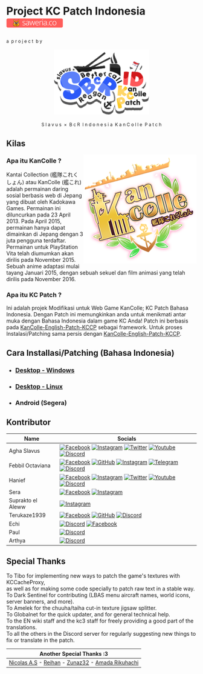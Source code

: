 # Project KC Patch Indonesia <a href="https://saweria.co/slavusworks" target="_blank" rel="noopener noreferrer"><img src="https://raw.githubusercontent.com/SLAVUSworks/KanColle-Indonesia-Patch-KCCP/development/Non-Game%20Assets/saweriabtn.png"  width="150"/></a>
<small>a &nbsp;p r o j e c t &nbsp;b y</small>

<p align="center" width="100%">
    <img src="https://github.com/SLAVUSworks/KanColle-Indonesia-Patch-KCCP/blob/master/Non-Game%20Assets/banner.png?raw=true" alt="centered image" width="50%" />
</p>

<p align="center" width="100%"><small>S l a v u s&nbsp; × &nbsp;B c R &nbsp;I n d o n e s i a &nbsp;K a n C o l l e &nbsp;P a t c h</small></p>

## Kilas

<img src="https://raw.githubusercontent.com/Oradimi/KanColle-English-Patch-KCCP/master/EN-patch/kcs2/img/title/title_main.png/patched/title_main_004.png"
  align="right" alt="English KanColle icon" width="300">

### Apa itu KanColle ?

Kantai Collection (艦隊これくしょん) atau KanColle (艦これ) adalah permainan daring sosial berbasis web di Jepang yang dibuat oleh Kadokawa Games. Permainan ini diluncurkan pada 23 April 2013. Pada April 2015, permainan hanya dapat dimainkan di Jepang dengan 3 juta pengguna terdaftar. Permainan untuk PlayStation Vita telah diumumkan akan dirilis pada November 2015. Sebuah anime adaptasi mulai tayang Januari 2015, dengan sebuah sekuel dan film animasi yang telah dirilis pada November 2016.

### Apa itu KC Patch ?

Ini adalah projek Modifikasi untuk Web Game KanColle; KC Patch Bahasa Indonesia.
Dengan Patch ini memungkinkan anda untuk menikmati antar muka dengan Bahasa Indonesia dalam game KC Anda!
Patch ini berbasis pada [KanColle-English-Patch-KCCP](https://github.com/Oradimi/KanColle-English-Patch-KCCP) sebagai framework.
Untuk proses Instalasi/Patching sama persis dengan [KanColle-English-Patch-KCCP](https://github.com/Oradimi/KanColle-English-Patch-KCCP).

## Cara Installasi/Patching (Bahasa Indonesia)


- ### [Desktop - Windows](https://terukaze1939.github.io/tutorial/2024/07/04/cara-install-kancolle-indonesia-patch-kccp-windows.html)
- ### [Desktop - Linux](https://terukaze1939.github.io/tutorial/2024/07/04/cara-install-kancolle-indonesia-patch-kccp-linux.html)
- ### Android (Segera)

## Kontributor

| Name             | Socials                                                                                                                                                                                                                                           |
|------------------|---------------------------------------------------------------------------------------------------------------------------------------------------------------------------------------------------------------------------------------------------|
| Agha Slavus      | [![Facebook](https://img.shields.io/badge/Facebook-1877F2?style=flat&logo=facebook&logoColor=white)](https://www.facebook.com/aghaslavus) [![Instagram](https://img.shields.io/badge/Instagram-E4405F?style=flat&logo=instagram&logoColor=white)](https://www.instagram.com/aghaslavus) [![Twitter](https://img.shields.io/badge/Twitter-1DA1F2?style=flat&logo=twitter&logoColor=white)](https://x.com/AghaSlavus) [![Youtube](https://img.shields.io/badge/Youtube-FF0000?style=flat&logo=youtube&logoColor=white)](https://www.youtube.com/channel/UCMZ4qS5Ilu_G0kaJyfZ06nA) [![Discord](https://img.shields.io/badge/aghaslavus-5865F2?style=flat&logo=discord&logoColor=white)](https://discordapp.com/users/496615293506813952) |
| Febbil Octaviana | [![Facebook](https://img.shields.io/badge/Facebook-1877F2?style=flat&logo=facebook&logoColor=white)](https://www.facebook.com/febbil.fiberhome.1) [![GitHub](https://img.shields.io/badge/GitHub-100000?style=flat&logo=github&logoColor=white)](https://www.github.com/febbilFHKuromorimine) [![Instagram](https://img.shields.io/badge/Instagram-E4405F?style=flat&logo=instagram&logoColor=white)](https://www.instagram.com/febbiloctaviana21) [![Telegram](https://img.shields.io/badge/Telegram-26A5E4?style=flat&logo=telegram&logoColor=white)](https://www.telegram.com/febbilfiberhome21) [![Discord](https://img.shields.io/badge/febbilFiberhomeKuromorimine212-5865F2?style=flat&logo=discord&logoColor=white)](https://discordapp.com/users/427051585378713600) |
| Hanief           | [![Facebook](https://img.shields.io/badge/Facebook-1877F2?style=flat&logo=facebook&logoColor=white)](https://www.facebook.com/ahmad.h.alfaruq) [![Instagram](https://img.shields.io/badge/Instagram-E4405F?style=flat&logo=instagram&logoColor=white)](https://www.instagram.com/h17hunter) [![Twitter](https://img.shields.io/badge/Twitter-1DA1F2?style=flat&logo=twitter&logoColor=white)](https://x.com/Hanief171) [![Youtube](https://img.shields.io/badge/Youtube-FF0000?style=flat&logo=youtube&logoColor=white)](https://www.youtube.com/@H17Hunter) [![Discord](https://img.shields.io/badge/H17hunter-5865F2?style=flat&logo=discord&logoColor=white)](https://discordapp.com/users/425666498267447307) |
| Sera             | [![Facebook](https://img.shields.io/badge/Facebook-1877F2?style=flat&logo=facebook&logoColor=white)](https://www.facebook.com/profile.php?id=100025118892843) [![Instagram](https://img.shields.io/badge/Instagram-E4405F?style=flat&logo=instagram&logoColor=white)](https://www.instagram.com/learn_history_with_kancolle) |
| Suprakto el Aleww | [![Instagram](https://img.shields.io/badge/Instagram-E4405F?style=flat&logo=instagram&logoColor=white)](https://www.instagram.com/ligmaleq)                                                                                                                                               |
| Terukaze1939     | [![Facebook](https://img.shields.io/badge/Facebook-1877F2?style=flat&logo=facebook&logoColor=white)](https://www.facebook.com/terukaze1939) [![GitHub](https://img.shields.io/badge/GitHub-100000?style=flat&logo=github&logoColor=white)](https://www.github.com/terukaze1939) [![Discord](https://img.shields.io/badge/teruuteru-5865F2?style=flat&logo=discord&logoColor=white)](https://discordapp.com/users/1243523497989247006)|
| Echi             | [![Discord](https://img.shields.io/badge/theoplasto-5865F2?style=flat&logo=discord&logoColor=white)](https://discordapp.com/users/866283472384819202) [![Facebook](https://img.shields.io/badge/Facebook-1877F2?style=flat&logo=facebook&logoColor=white)](https://www.facebook.com/profile.php?id=100090364135174&mibextid=ZbWKwL) |
| Paul             | [![Discord](https://img.shields.io/badge/Baguetteee-5865F2?style=flat&logo=discord&logoColor=white)](https://discordapp.com/users/1039114382212345927) |
| Arthya           | [![Discord](https://img.shields.io/badge/roddy-5865F2?style=flat&logo=discord&logoColor=white)](https://discordapp.com/users/366418758216187909) |


## Special Thanks
To Tibo for implementing new ways to patch the game's textures with KCCacheProxy,\
as well as for making some code specially to patch raw text in a stable way.\
To Dark Sentinel for contributing (LBAS menu aircraft names, world icons, server banners, and more).\
To Amelek for the chuuha/taiha cut-in texture jigsaw splitter.\
To Globalnet for the quick updater, and for general technical help.\
To the EN wiki staff and the kc3 staff for freely providing a good part of the translations.\
To all the others in the Discord server for regularly suggesting new things to fix or translate in the patch.

| Another Special Thanks :3 |
|-------|
| <a href="https://www.facebook.com/nicolas.a.susilo" target="_blank">Nicolas A.S</a> - <a href="https://www.facebook.com/profile.php?id=100081772247333" target="_blank">Reihan</a> - <a href="https://www.instagram.com/zunaz32/" target="_blank">Zunaz32</a> - <a href="https://www.facebook.com/profile.php?id=61550250496026" target="_blank">Amada Rikuhachi</a>|
